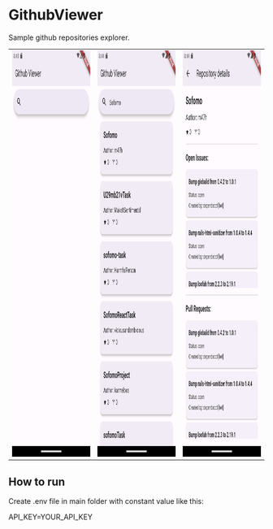 # GithubViewer

Sample github repositories explorer.

<table>
  <tr>
    <td><img src="screenshots/Screenshot_1708288982.png" width=360 height=800></td>
    <td><img src="screenshots/Screenshot_1708289066.png" width=360 height=800></td>
    <td><img src="screenshots/Screenshot_1708289080.png" width=360 height=800></td>
  </tr>
 </table>

## How to run

Create .env file in main folder with constant value like this:

API_KEY=YOUR_API_KEY